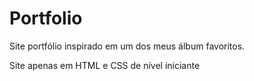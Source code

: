 # Portfolio
Site portfólio inspirado em um dos meus álbum favoritos.

Site apenas em HTML e CSS de nível iniciante
